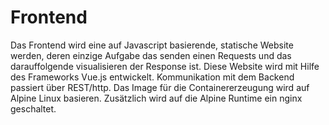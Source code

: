 # Frontend
Das Frontend wird eine auf Javascript basierende, statische Website werden, deren einzige Aufgabe das senden einen Requests und das darauffolgende visualisieren der Response ist. Diese Website wird mit Hilfe des Frameworks Vue.js entwickelt. Kommunikation mit dem Backend passiert über REST/http. 
Das Image für die Containererzeugung wird auf Alpine Linux basieren. Zusätzlich wird auf die Alpine Runtime ein nginx geschaltet.